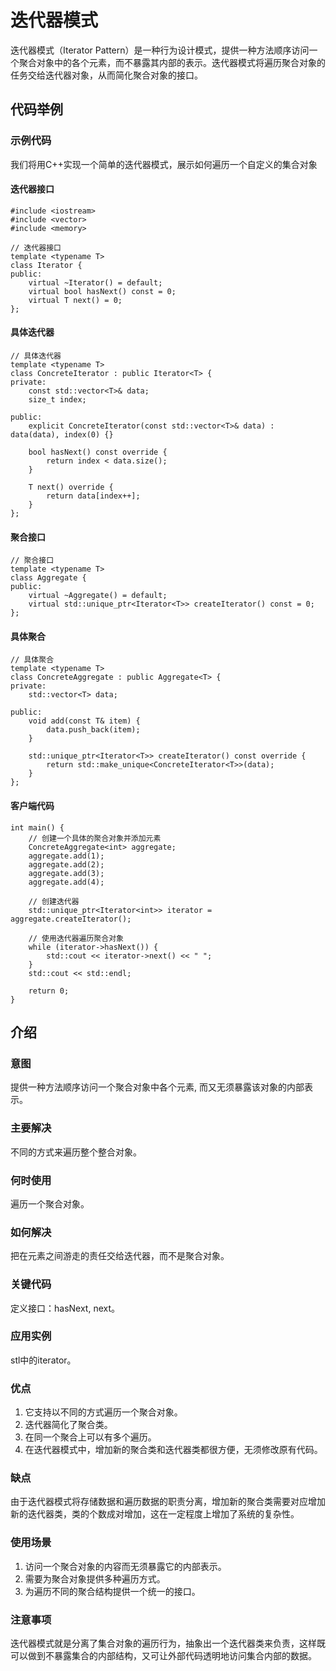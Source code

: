 # 迭代器模式

迭代器模式（Iterator Pattern）是一种行为设计模式，提供一种方法顺序访问一个聚合对象中的各个元素，而不暴露其内部的表示。迭代器模式将遍历聚合对象的任务交给迭代器对象，从而简化聚合对象的接口。
## 代码举例

### 示例代码
我们将用C++实现一个简单的迭代器模式，展示如何遍历一个自定义的集合对象
#### 迭代器接口
```
#include <iostream>
#include <vector>
#include <memory>

// 迭代器接口
template <typename T>
class Iterator {
public:
    virtual ~Iterator() = default;
    virtual bool hasNext() const = 0;
    virtual T next() = 0;
};
```
#### 具体迭代器
```
// 具体迭代器
template <typename T>
class ConcreteIterator : public Iterator<T> {
private:
    const std::vector<T>& data;
    size_t index;

public:
    explicit ConcreteIterator(const std::vector<T>& data) : data(data), index(0) {}

    bool hasNext() const override {
        return index < data.size();
    }

    T next() override {
        return data[index++];
    }
};
```

#### 聚合接口
```
// 聚合接口
template <typename T>
class Aggregate {
public:
    virtual ~Aggregate() = default;
    virtual std::unique_ptr<Iterator<T>> createIterator() const = 0;
};
```

#### 具体聚合
```
// 具体聚合
template <typename T>
class ConcreteAggregate : public Aggregate<T> {
private:
    std::vector<T> data;

public:
    void add(const T& item) {
        data.push_back(item);
    }

    std::unique_ptr<Iterator<T>> createIterator() const override {
        return std::make_unique<ConcreteIterator<T>>(data);
    }
};
```

#### 客户端代码
```
int main() {
    // 创建一个具体的聚合对象并添加元素
    ConcreteAggregate<int> aggregate;
    aggregate.add(1);
    aggregate.add(2);
    aggregate.add(3);
    aggregate.add(4);

    // 创建迭代器
    std::unique_ptr<Iterator<int>> iterator = aggregate.createIterator();

    // 使用迭代器遍历聚合对象
    while (iterator->hasNext()) {
        std::cout << iterator->next() << " ";
    }
    std::cout << std::endl;

    return 0;
}
```

## 介绍
### 意图
提供一种方法顺序访问一个聚合对象中各个元素, 而又无须暴露该对象的内部表示。

### 主要解决
不同的方式来遍历整个整合对象。

### 何时使用
遍历一个聚合对象。

### 如何解决
把在元素之间游走的责任交给迭代器，而不是聚合对象。

### 关键代码
定义接口：hasNext, next。

### 应用实例
stl中的iterator。

### 优点
1) 它支持以不同的方式遍历一个聚合对象。
2) 迭代器简化了聚合类。
3) 在同一个聚合上可以有多个遍历。
4) 在迭代器模式中，增加新的聚合类和迭代器类都很方便，无须修改原有代码。

### 缺点
由于迭代器模式将存储数据和遍历数据的职责分离，增加新的聚合类需要对应增加新的迭代器类，类的个数成对增加，这在一定程度上增加了系统的复杂性。

### 使用场景
1) 访问一个聚合对象的内容而无须暴露它的内部表示。
2) 需要为聚合对象提供多种遍历方式。
3) 为遍历不同的聚合结构提供一个统一的接口。

### 注意事项
迭代器模式就是分离了集合对象的遍历行为，抽象出一个迭代器类来负责，这样既可以做到不暴露集合的内部结构，又可让外部代码透明地访问集合内部的数据。